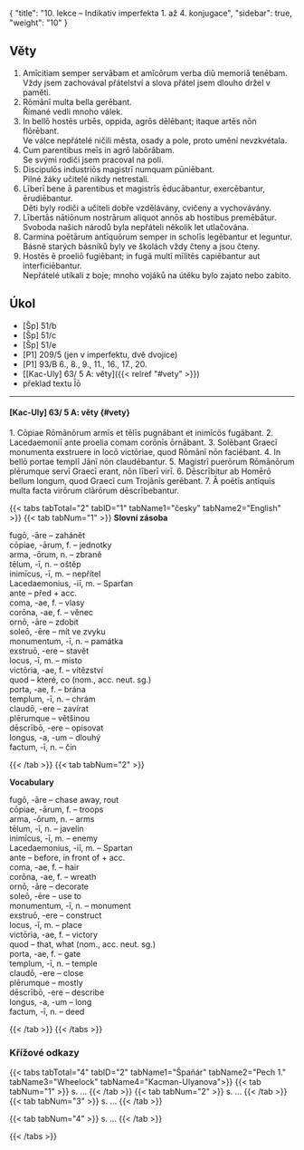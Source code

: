 {
    "title": "10. lekce – Indikativ imperfekta 1. až 4. konjugace",
    "sidebar": true,
    "weight": "10"
}

## Věty

 

1. Amīcitiam semper servābam et amīcōrum verba diū memoriā tenēbam.  
   Vždy jsem zachovával přátelství a slova přátel jsem dlouho držel v paměti. 
2. Rōmānī multa bella gerēbant.   
   Římané vedli mnoho válek. 
3. In bellō hostēs urbēs, oppida, agrōs dēlēbant; itaque artēs nōn flōrēbant.   
   Ve válce nepřátelé ničili města, osady a pole, proto umění nevzkvétala.  
4. Cum parentibus meīs in agrō labōrābam.  
   Se svými rodiči jsem pracoval na poli.  
5. Discipulōs industriōs magistrī numquam pūniēbant.   
   Pilné žáky učitelé nikdy netrestali.   
6. Līberī bene ā parentibus et magistrīs ēducābantur, exercēbantur, ērudiēbantur.   
   Děti byly rodiči a učiteli dobře vzdělávány, cvičeny a vychovávány. 
7. Lībertās nātiōnum nostrārum aliquot annōs ab hostibus premēbātur.  
   Svoboda našich národů byla nepřáteli několik let utlačována.   
8. Carmina poētārum antīquōrum semper in scholīs legēbantur et leguntur.   
   Básně starých básníků byly ve školách vždy čteny a jsou čteny.   
9. Hostēs ē proeliō fugiēbant; in fugā multī mīlitēs capiēbantur aut interficiēbantur.  
   Nepřátelé utíkali z boje; mnoho vojáků na útěku bylo zajato nebo zabito.

 

 

## Úkol

- [Šp] 51/b
- [Šp] 51/c
- [Šp] 51/e
- [P1] 209/5 (jen v imperfektu, dvě dvojice)
- [P1] 93/B 6., 8., 9., 11., 16., 17., 20.
- [[Kac-Uly] 63/ 5 A: věty]({{< relref "#vety" >}})
- překlad textu Īō

---



#### [Kac-Uly] 63/ 5 A: věty {#vety}

1\. Cōpiae Rōmānōrum armīs et tēlīs pugnābant et inimīcōs fugābant. 2. Lacedaemoniī ante proelia comam corōnīs ōrnābant. 3. Solēbant Graecī monumenta exstruere in locō victōriae, quod Rōmānī nōn faciēbant. 4. In bellō portae templī Jānī nōn claudēbantur. 5. Magistrī puerōrum Rōmānōrum plērumque servī Graecī erant, nōn līberī virī. 6. Dēscrībitur ab Homērō bellum longum, quod Graecī cum Trojānīs gerēbant. 7. Ā poētīs antīquīs multa facta virōrum clārōrum dēscrībebantur.

{{< tabs tabTotal="2" tabID="1" tabName1="česky" tabName2="English" >}}
{{< tab tabNum="1" >}}
**Slovní zásoba**

fugō, -āre – zahánět  
cōpiae, -ārum, f. – jednotky   
arma, -ōrum, n. – zbraně  
tēlum, -ī, n. – oštěp  
inimīcus, -ī, m. – nepřítel  
Lacedaemonius, -iī, m. – Sparťan     
ante – před + acc.   
coma, -ae, f. – vlasy   
corōna, -ae, f. – věnec   
ornō, -āre – zdobit  
soleō, -ēre – mít ve zvyku     
monumentum, -ī, n. – památka  
exstruō, -ere – stavět     
locus, -ī, m. – místo    
victōria, -ae, f. – vítězství   
quod – které, co (nom., acc. neut. sg.)   
porta, -ae, f. – brána  
templum, -ī, n. – chrám    
claudō, -ere – zavírat    
plērumque – většinou    
dēscrībō, -ere – opisovat   
longus, -a, -um – dlouhý   
factum, -ī, n. – čin

{{< /tab >}}
{{< tab tabNum="2" >}}

**Vocabulary**

fugō, -āre – chase away, rout   
cōpiae, -ārum, f. – troops   
arma, -ōrum, n. – arms  
 tēlum, -ī, n. – javelin  
 inimīcus, -ī, m. – enemy  
Lacedaemonius, -iī, m. – Spartan   
ante – before, in front of + acc.   
coma, -ae, f. – hair   
corōna, -ae, f. – wreath   
ornō, -āre – decorate   
soleō, -ēre – use to   
monumentum, -ī, n. – monument   
exstruō, -ere – construct   
locus, -ī, m. – place   
victōria, -ae, f. – victory   
quod – that, what (nom., acc. neut. sg.)   
porta, -ae, f. – gate   
templum, -ī, n. – temple   
claudō, -ere – close   
plērumque – mostly   
dēscrībō, -ere – describe  
longus, -a, -um – long   
factum, -ī, n. – deed

{{< /tab >}}
{{< /tabs >}}

### Křížové odkazy  

{{< tabs tabTotal="4" tabID="2" tabName1="Špaňár" tabName2="Pech 1." tabName3="Wheelock" tabName4="Kacman-Ulyanova">}}
{{< tab tabNum="1" >}}
s. ...
{{< /tab >}}
{{< tab tabNum="2" >}}
s. ...
{{< /tab >}}
{{< tab tabNum="3" >}}
s. ...
{{< /tab >}}

{{< tab tabNum="4" >}}
s. ...
{{< /tab >}}

{{< /tabs >}}





